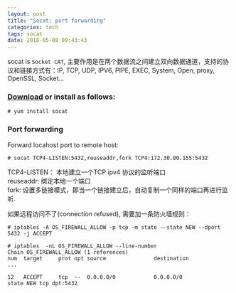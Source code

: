 ```yaml
---
layout: post
title: "Socat: port forwarding"
categories: tech
tags: socat
date: 2018-05-08 09:43:43
---
```


socat is `Socket CAT`, 主要作用是在两个数据流之间建立双向数据通道，支持的协议和链接方式有：IP, TCP, UDP, IPV6, PIPE, EXEC, System, Open, proxy, OpenSSL, Socket...  

### [Download](http://www.dest-unreach.org/socat/download/) or install as follows:

```
# yum install socat

```

### Port forwarding

Forward locahost port to remote host:

```
# socat TCP4-LISTEN:5432,reuseaddr,fork TCP4:172.30.80.155:5432
```

TCP4-LISTEN： 本地建立一个TCP ipv4 协议的监听端口  
reuseaddr: 绑定本地一个端口  
fork: 设置多链接模式，即当一个链接建立后，自动复制一个同样的端口再进行监听. 

如果远程访问不了(connection refused), 需要加一条防火墙规则：
```
# iptables -A OS_FIREWALL_ALLOW -p tcp -m state --state NEW --dport 5432 -j ACCEPT

# iptables  -nL OS_FIREWALL_ALLOW --line-number
Chain OS_FIREWALL_ALLOW (1 references)
num  target     prot opt source               destination         
...

12   ACCEPT     tcp  --  0.0.0.0/0            0.0.0.0/0            state NEW tcp dpt:5432
```
